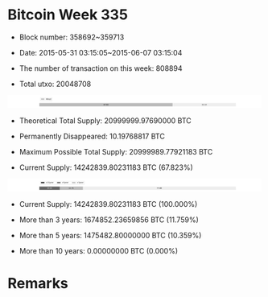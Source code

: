 # Bitcoin Week 335

- Block number: 358692~359713

- Date: 2015-05-31 03:15:05~2015-06-07 03:15:04

- The number of transaction on this week: 808894

- Total utxo: 20048708

![](../images/mined_week335.png)

- Theoretical Total Supply: 20999999.97690000 BTC

- Permanently Disappeared: 10.19768817 BTC

- Maximum Possible Total Supply: 20999989.77921183 BTC

- Current Supply: 14242839.80231183 BTC (67.823%)

![](../images/year_week335.png)


- Current Supply: 14242839.80231183 BTC (100.000%)

- More than 3 years: 1674852.23659856 BTC (11.759%)

- More than 5 years: 1475482.80000000 BTC (10.359%)

- More than 10 years: 0.00000000 BTC (0.000%)

# Remarks

